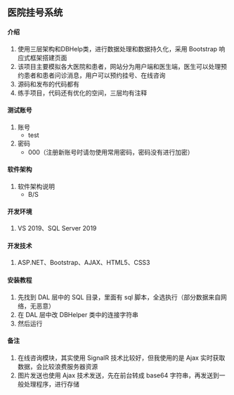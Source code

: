 ## 医院挂号系统

#### 介绍

1. 使用三层架构和DBHelp类，进行数据处理和数据持久化，采用 Bootstrap 响应式框架搭建页面
2. 该项目主要模拟各大医院和患者，网站分为用户端和医生端，医生可以处理预约患者和患者问诊消息，用户可以预约挂号、在线咨询
3. 源码和发布的代码都有
4. 练手项目，代码还有优化的空间，三层均有注释

#### 测试账号

1. 账号
	- test
2. 密码
	- 000（注册新账号时请勿使用常用密码，密码没有进行加密）

#### 软件架构

1. 软件架构说明
	- B/S

#### 开发环境

1. VS 2019、SQL Server 2019

#### 开发技术

1. ASP.NET、Bootstrap、AJAX、HTML5、CSS3

#### 安装教程

1.  先找到 DAL 层中的 SQL 目录，里面有 sql 脚本，全选执行（部分数据来自网络，无恶意）
2.  在 DAL 层中改 DBHelper 类中的连接字符串
3.  然后运行

#### 备注

1.  在线咨询模块，其实使用 SignalR 技术比较好，但我使用的是 Ajax 实时获取数据，会比较浪费服务器资源
2.  图片发送也使用 Ajax 技术发送，先在前台转成 base64 字符串，再发送到一般处理程序，进行存储